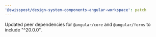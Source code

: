 ```yaml
---
'@swisspost/design-system-components-angular-workspace': patch
---
```


Updated peer dependencies for `@angular/core` and `@angular/forms` to include "^20.0.0".
